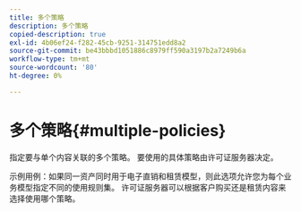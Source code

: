 ```yaml
---
title: 多个策略
description: 多个策略
copied-description: true
exl-id: 4b06ef24-f282-45cb-9251-314751edd8a2
source-git-commit: be43bbbd1051886c8979ff590a3197b2a7249b6a
workflow-type: tm+mt
source-wordcount: '80'
ht-degree: 0%

---
```


# 多个策略{#multiple-policies}

指定要与单个内容关联的多个策略。 要使用的具体策略由许可证服务器决定。

示例用例：如果同一资产同时用于电子直销和租赁模型，则此选项允许您为每个业务模型指定不同的使用规则集。 许可证服务器可以根据客户购买还是租赁内容来选择使用哪个策略。
